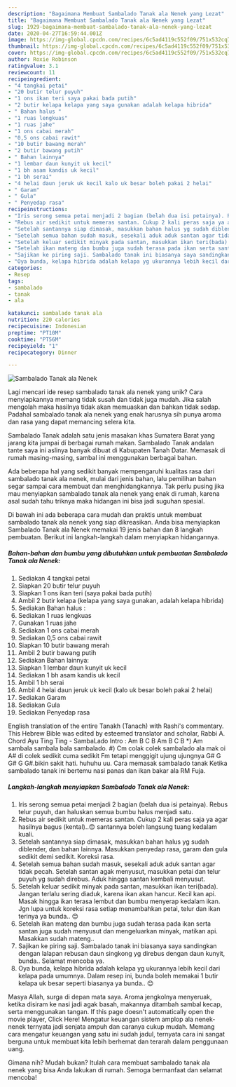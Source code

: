 ```yaml
---
description: "Bagaimana Membuat Sambalado Tanak ala Nenek yang Lezat"
title: "Bagaimana Membuat Sambalado Tanak ala Nenek yang Lezat"
slug: 1929-bagaimana-membuat-sambalado-tanak-ala-nenek-yang-lezat
date: 2020-04-27T16:59:44.001Z
image: https://img-global.cpcdn.com/recipes/6c5ad4119c552f09/751x532cq70/sambalado-tanak-ala-nenek-foto-resep-utama.jpg
thumbnail: https://img-global.cpcdn.com/recipes/6c5ad4119c552f09/751x532cq70/sambalado-tanak-ala-nenek-foto-resep-utama.jpg
cover: https://img-global.cpcdn.com/recipes/6c5ad4119c552f09/751x532cq70/sambalado-tanak-ala-nenek-foto-resep-utama.jpg
author: Roxie Robinson
ratingvalue: 3.1
reviewcount: 11
recipeingredient:
- "4 tangkai petai"
- "20 butir telur puyuh"
- "1 ons ikan teri saya pakai bada putih"
- "2 butir kelapa kelapa yang saya gunakan adalah kelapa hibrida"
- " Bahan halus "
- "1 ruas lengkuas"
- "1 ruas jahe"
- "1 ons cabai merah"
- "0,5 ons cabai rawit"
- "10 butir bawang merah"
- "2 butir bawang putih"
- " Bahan lainnya"
- "1 lembar daun kunyit uk kecil"
- "1 bh asam kandis uk kecil"
- "1 bh serai"
- "4 helai daun jeruk uk kecil kalo uk besar boleh pakai 2 helai"
- " Garam"
- " Gula"
- " Penyedap rasa"
recipeinstructions:
- "Iris serong semua petai menjadi 2 bagian (belah dua isi petainya). Rebus telur puyuh, dan haluskan semua bumbu halus menjadi satu."
- "Rebus air sedikit untuk memeras santan. Cukup 2 kali peras saja ya agar hasilnya bagus (kental)..😊 santannya boleh langsung tuang kedalam kuali."
- "Setelah santannya siap dimasak, masukkan bahan halus yg sudah diblender, dan bahan lainnya. Masukkan penyedap rasa, garam dan gula sedikit demi sedikit. Koreksi rasa."
- "Setelah semua bahan sudah masuk, sesekali aduk aduk santan agar tidak pecah. Setelah santan agak menyusut, masukkan petai dan telur puyuh yg sudah direbus. Aduk hingga santan kembali menyusut."
- "Setelah keluar sedikit minyak pada santan, masukkan ikan teri(bada). Jangan terlalu sering diaduk, karena ikan akan hancur. Kecil kan api. Masak hingga ikan terasa lembut dan bumbu menyerap kedalam ikan. Jgn lupa untuk koreksi rasa setiap menambahkan petai, telur dan ikan terinya ya bunda.. 😊"
- "Setelah ikan mateng dan bumbu juga sudah terasa pada ikan serta santan juga sudah menyusut dan mengeluarkan minyak, matikan api. Masakkan sudah mateng.."
- "Sajikan ke piring saji. Sambalado tanak ini biasanya saya sandingkan dengan lalapan rebusan daun singkong yg direbus dengan daun kunyit, bunda.. Selamat mencoba ya."
- "Oya bunda, kelapa hibrida adalah kelapa yg ukurannya lebih kecil dari kelapa pada umumnya. Dalam resep ini, bunda boleh memakai 1 butir kelapa uk besar seperti biasanya ya bunda.. 😊"
categories:
- Resep
tags:
- sambalado
- tanak
- ala

katakunci: sambalado tanak ala 
nutrition: 220 calories
recipecuisine: Indonesian
preptime: "PT10M"
cooktime: "PT56M"
recipeyield: "1"
recipecategory: Dinner

---
```



![Sambalado Tanak ala Nenek](https://img-global.cpcdn.com/recipes/6c5ad4119c552f09/751x532cq70/sambalado-tanak-ala-nenek-foto-resep-utama.jpg)

Lagi mencari ide resep sambalado tanak ala nenek yang unik? Cara menyiapkannya memang tidak susah dan tidak juga mudah. Jika salah mengolah maka hasilnya tidak akan memuaskan dan bahkan tidak sedap. Padahal sambalado tanak ala nenek yang enak harusnya sih punya aroma dan rasa yang dapat memancing selera kita.

Sambalado Tanak adalah satu jenis masakan khas Sumatera Barat yang jarang kita jumpai di berbagai rumah makan. Sambalado Tanak andalan tante saya ini aslinya banyak dibuat di Kabupaten Tanah Datar. Memasak di rumah masing-masing, sambal ini menggunakan berbagai bahan.

Ada beberapa hal yang sedikit banyak mempengaruhi kualitas rasa dari sambalado tanak ala nenek, mulai dari jenis bahan, lalu pemilihan bahan segar sampai cara membuat dan menghidangkannya. Tak perlu pusing jika mau menyiapkan sambalado tanak ala nenek yang enak di rumah, karena asal sudah tahu triknya maka hidangan ini bisa jadi suguhan spesial.


Di bawah ini ada beberapa cara mudah dan praktis untuk membuat sambalado tanak ala nenek yang siap dikreasikan. Anda bisa menyiapkan Sambalado Tanak ala Nenek memakai 19 jenis bahan dan 8 langkah pembuatan. Berikut ini langkah-langkah dalam menyiapkan hidangannya.

<!--inarticleads1-->

##### Bahan-bahan dan bumbu yang dibutuhkan untuk pembuatan Sambalado Tanak ala Nenek:

1. Sediakan 4 tangkai petai
1. Siapkan 20 butir telur puyuh
1. Siapkan 1 ons ikan teri (saya pakai bada putih)
1. Ambil 2 butir kelapa (kelapa yang saya gunakan, adalah kelapa hibrida)
1. Sediakan  Bahan halus :
1. Sediakan 1 ruas lengkuas
1. Gunakan 1 ruas jahe
1. Sediakan 1 ons cabai merah
1. Sediakan 0,5 ons cabai rawit
1. Siapkan 10 butir bawang merah
1. Ambil 2 butir bawang putih
1. Sediakan  Bahan lainnya:
1. Siapkan 1 lembar daun kunyit uk kecil
1. Sediakan 1 bh asam kandis uk kecil
1. Ambil 1 bh serai
1. Ambil 4 helai daun jeruk uk kecil (kalo uk besar boleh pakai 2 helai)
1. Sediakan  Garam
1. Sediakan  Gula
1. Sediakan  Penyedap rasa


English translation of the entire Tanakh (Tanach) with Rashi&#39;s commentary. This Hebrew Bible was edited by esteemed translator and scholar, Rabbi A. Chord Ayu Ting Ting - SambaLado Intro : Am B C B Am B C B *) Am sambala sambala bala sambalado. #) Cm colak colek sambalado ala mak oi A# di colek sedikit cuma sedikit Fm tetapi menggigit ujung ujungnya G# G G# G G#.bikin sakit hati. huhuhu uu. Cara memasak sambalado tanak  Ketika sambalado tanak ini bertemu nasi panas dan ikan bakar ala RM Fuja. 

<!--inarticleads2-->

##### Langkah-langkah menyiapkan Sambalado Tanak ala Nenek:

1. Iris serong semua petai menjadi 2 bagian (belah dua isi petainya). Rebus telur puyuh, dan haluskan semua bumbu halus menjadi satu.
1. Rebus air sedikit untuk memeras santan. Cukup 2 kali peras saja ya agar hasilnya bagus (kental)..😊 santannya boleh langsung tuang kedalam kuali.
1. Setelah santannya siap dimasak, masukkan bahan halus yg sudah diblender, dan bahan lainnya. Masukkan penyedap rasa, garam dan gula sedikit demi sedikit. Koreksi rasa.
1. Setelah semua bahan sudah masuk, sesekali aduk aduk santan agar tidak pecah. Setelah santan agak menyusut, masukkan petai dan telur puyuh yg sudah direbus. Aduk hingga santan kembali menyusut.
1. Setelah keluar sedikit minyak pada santan, masukkan ikan teri(bada). Jangan terlalu sering diaduk, karena ikan akan hancur. Kecil kan api. Masak hingga ikan terasa lembut dan bumbu menyerap kedalam ikan. Jgn lupa untuk koreksi rasa setiap menambahkan petai, telur dan ikan terinya ya bunda.. 😊
1. Setelah ikan mateng dan bumbu juga sudah terasa pada ikan serta santan juga sudah menyusut dan mengeluarkan minyak, matikan api. Masakkan sudah mateng..
1. Sajikan ke piring saji. Sambalado tanak ini biasanya saya sandingkan dengan lalapan rebusan daun singkong yg direbus dengan daun kunyit, bunda.. Selamat mencoba ya.
1. Oya bunda, kelapa hibrida adalah kelapa yg ukurannya lebih kecil dari kelapa pada umumnya. Dalam resep ini, bunda boleh memakai 1 butir kelapa uk besar seperti biasanya ya bunda.. 😊


Masya Allah, surga di depan mata saya. Aroma jengkolnya menyeruak, ketika disiram ke nasi jadi agak basah, makannya ditambah sambal kecap, serta menggunakan tangan. If this page doesn&#39;t automatically open the movie player, Click Here! Mengatur keuangan sistem amplop ala nenek-nenek ternyata jadi senjata ampuh dan caranya cukup mudah. Memang cara mengatur keuangan yang satu ini sudah jadul, ternyata cara ini sangat berguna untuk membuat kita lebih berhemat dan terarah dalam penggunaan uang. 

Gimana nih? Mudah bukan? Itulah cara membuat sambalado tanak ala nenek yang bisa Anda lakukan di rumah. Semoga bermanfaat dan selamat mencoba!
